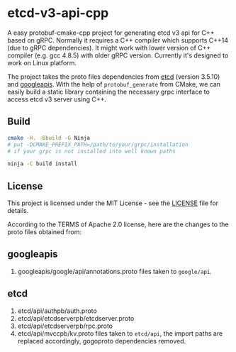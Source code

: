 # etcd-v3-api-cpp
A easy protobuf-cmake-cpp project for generating etcd v3 api for C++ based on gRPC.
Normally it requires a C++ compiler which supports C++14 (due to gRPC dependencies).
It might work with lower version of C++ compiler (e.g. gcc 4.8.5) with older gRPC version.
Currently it's designed to work on Linux platform.

The project takes the proto files dependencies from [etcd](https://github.com/etcd-io/etcd.git) (version 3.5.10) and [googleapis](https://github.com/googleapis/googleapis.git). With the help of `protobuf_generate` from CMake, we can easily build a static library containing the necessary grpc interface to access etcd v3 server using C++.


## Build
```bash
cmake -H. -Bbuild -G Ninja
# put -DCMAKE_PREFIX_PATH=/path/to/your/grpc/installation
# if your grpc is not installed into well known paths

ninja -C build install
```
## License
This project is licensed under the MIT License - see the [LICENSE](LICENSE) file for details.

According to the TERMS of Apache 2.0 license, here are the changes to the proto files obtained from:

## googleapis

1. googleapis/google/api/annotations.proto
   files taken to `google/api`.

## etcd

1. etcd/api/authpb/auth.proto
2. etcd/api/etcdserverpb/etcdserver.proto
3. etcd/api/etcdserverpb/rpc.proto
4. etcd/api/mvccpb/kv.proto
   files taken to `etcd/api`, the import paths are replaced accordingly, gogoproto dependencies removed.
